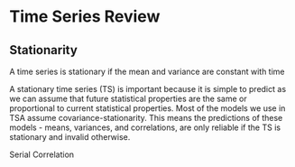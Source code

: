 # Time Series Review

## Stationarity

A time series is stationary if the mean and variance are constant with time

A stationary time series (TS) is important because it is simple to predict as we can assume that future statistical properties are the same or proportional to current statistical properties. Most of the models we use in TSA assume covariance-stationarity. This means the predictions of these models - means, variances, and correlations, are only reliable if the TS is stationary and invalid otherwise.

Serial Correlation
